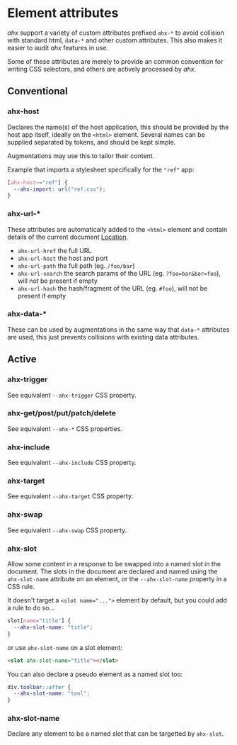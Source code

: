 # Element attributes

_ahx_ support a variety of custom attributes prefixed `ahx-*` to avoid collision
with standard html, `data-*` and other custom attributes. This also makes it
easier to audit _ahx_ features in use.

Some of these attributes are merely to provide an common convention for writing
CSS selectors, and others are actively processed by _ahx_.

## Conventional

### ahx-host

Declares the name(s) of the host application, this should be provided by the
host app itself, ideally on the `<html>` element. Several names can be supplied
separated by tokens, and should be kept simple.

Augmentations may use this to tailor their content.

Example that imports a stylesheet specifically for the `"ref"` app:

```css
[ahx-host~="ref"] {
  --ahx-import: url("ref.css");
}
```

### ahx-url-*

These attributes are automatically added to the `<html>` element and contain
details of the current document [Location].

- `ahx-url-href` the full URL
- `ahx-url-host` the host and port
- `ahx-url-path` the full path (eg. `/foo/bar`)
- `ahx-url-search` the search params of the URL (eg. `?foo=bar&bar=foo`), will
  not be present if empty
- `ahx-url-hash` the hash/fragment of the URL (eg. `#foo`), will not be present
  if empty

[Location]: https://developer.mozilla.org/en-US/docs/Web/API/Location

### ahx-data-*

These can be used by augmentations in the same way that `data-*` attributes are
used, this just prevents collisions with existing data attributes.

## Active

### ahx-trigger

See equivalent `--ahx-trigger` CSS property.

### ahx-get/post/put/patch/delete

See equivalent `--ahx-*` CSS properties.

### ahx-include

See equivalent `--ahx-include` CSS property.

### ahx-target

See equivalent `--ahx-target` CSS property.

### ahx-swap

See equivalent `--ahx-swap` CSS property.

### ahx-slot

Allow some content in a response to be swapped into a named slot in the
document. The slots in the document are declared and named using the
`ahx-slot-name` attribute on an element, or the `--ahx-slot-name` property in a
CSS rule.

It doesn't target a `<slot name="...">` element by default, but you could add a
rule to do so...

```css
slot[name="title"] {
  --ahx-slot-name: "title";
}
```

or use `ahx-slot-name` on a slot element:

```html
<slot ahx-slot-name="title"></slot>
```

You can also declare a pseudo element as a named slot too:

```css
div.toolbar::after {
  --ahx-slot-name: "tool";
}
```

### ahx-slot-name

Declare any element to be a named slot that can be targetted by `ahx-slot`.
